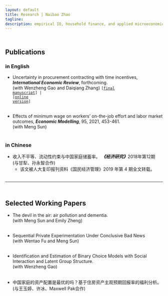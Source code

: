 ```yaml
---
layout: default
title: Research | Naibao Zhao
tagline:
description: empirical IO, household finance, and applied microeconomics.
---
```


## <br/> Publications
### in English

<!-- #### <a name="pub"></a>publications -->

<!-- ##### in Chinese -->
- Uncertainty in procurement contracting with time incentives, <strong><em>International Economic Review</em></strong>, forthcoming.<br/> 
  (with Wenzheng Gao and Daiqiang Zhang) <code>[<a href="{{ BASE_PATH }}/research/ab_final_IER.pdf">final manuscript</a>] | [<a href="https://onlinelibrary.wiley.com/doi/full/10.1111/iere.12509">online version</a>]</code><br/><br/>

- Effects of minimum wage on workers’ on-the-job effort and labor market outcomes, <strong><em>Economic Modelling</em></strong>, 95, 2021, 453-461.<br/> 
  (with Meng Sun)<br/><br/> 
  
### in Chinese

<!-- #### <a name="pub"></a>publications -->

<!-- ##### in Chinese -->

- 收入不平等、流动性约束与中国家庭储蓄率。 <strong>_《经济研究》_</strong>2018年第12期<br/> 
  (与甘犁、孙永智合作)<br/> 
  * 该文被人大复印报刊资料《国民经济管理》2019 年第 4 期全文转载。<br/><br/>



<!-- * Email: [foo@xyz.com](mailto:foo@xyz.com) -->

<!-- * Phone: [+91-123123](tel:+91-123123) -->

---

## <br/> Selected Working Papers
 
- The devil in the air: air pollution and dementia. <br/> 
  (with Meng Sun and Emily Zheng)<br/><br/>


- Sequential Private Experimentation Under Conclusive Bad News <br/>
  (with Wentao Fu and Meng Sun)<br/><br/> 
  
 
- Identification and Estimation of Binary Choice Models with Social Interaction and Latent Group Structure. <br/> 
  (with Wenzheng Gao)<br/><br/>
  
  
- 中国家庭的资产配置是最优的吗？基于住房资产主观预期回报率的福利分析。 <br/> 
  (与王玉婷、许冰、Maxwell Pak合作)<br/><br/>


<!--
##  <br/> Work in Progress
<!--
- Parent-Child Interactions: Expectation and Reality - A Structural Model and Estimation<br/>
  with <a href="http://yongzhisun.com" target="_blank"> Yongzhi Sun</a><br/>
<!--
- The Human Capital Formation of Left-Behind Children in China: A Structural Model and Estimation<br/>
  with <a href="http://yongzhisun.com" target="_blank"> Yongzhi Sun</a><br/><br/><br/>


<!-- 1. [Facebook](#) -->

